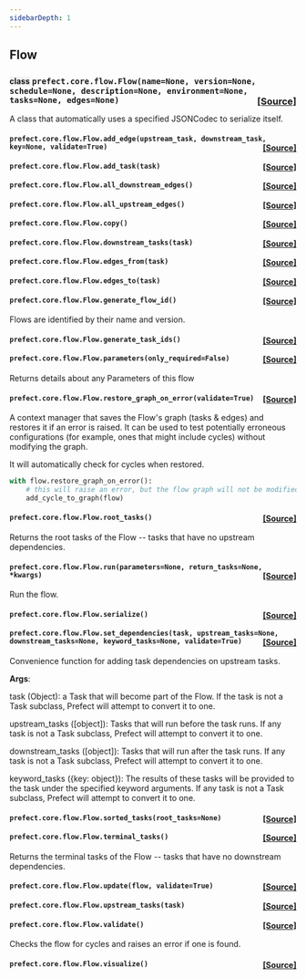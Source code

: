 ```yaml
---
sidebarDepth: 1
---
```


 ## Flow

### <span style="background-color:rgba(27,31,35,0.05);font-size:0.85em;">class</span> ```prefect.core.flow.Flow(name=None, version=None, schedule=None, description=None, environment=None, tasks=None, edges=None)```<span style="float:right;">[[Source]](https://github.com/PrefectHQ/prefect/tree/master/src/prefect/core/flow.py#L42)</span>
A class that automatically uses a specified JSONCodec to serialize itself.

 ####  ```prefect.core.flow.Flow.add_edge(upstream_task, downstream_task, key=None, validate=True)```<span style="float:right;">[[Source]](https://github.com/PrefectHQ/prefect/tree/master/src/prefect/core/flow.py#L185)</span>


 ####  ```prefect.core.flow.Flow.add_task(task)```<span style="float:right;">[[Source]](https://github.com/PrefectHQ/prefect/tree/master/src/prefect/core/flow.py#L169)</span>


 ####  ```prefect.core.flow.Flow.all_downstream_edges()```<span style="float:right;">[[Source]](https://github.com/PrefectHQ/prefect/tree/master/src/prefect/core/flow.py#L249)</span>


 ####  ```prefect.core.flow.Flow.all_upstream_edges()```<span style="float:right;">[[Source]](https://github.com/PrefectHQ/prefect/tree/master/src/prefect/core/flow.py#L243)</span>


 ####  ```prefect.core.flow.Flow.copy()```<span style="float:right;">[[Source]](https://github.com/PrefectHQ/prefect/tree/master/src/prefect/core/flow.py#L96)</span>


 ####  ```prefect.core.flow.Flow.downstream_tasks(task)```<span style="float:right;">[[Source]](https://github.com/PrefectHQ/prefect/tree/master/src/prefect/core/flow.py#L272)</span>


 ####  ```prefect.core.flow.Flow.edges_from(task)```<span style="float:right;">[[Source]](https://github.com/PrefectHQ/prefect/tree/master/src/prefect/core/flow.py#L262)</span>


 ####  ```prefect.core.flow.Flow.edges_to(task)```<span style="float:right;">[[Source]](https://github.com/PrefectHQ/prefect/tree/master/src/prefect/core/flow.py#L255)</span>


 ####  ```prefect.core.flow.Flow.generate_flow_id()```<span style="float:right;">[[Source]](https://github.com/PrefectHQ/prefect/tree/master/src/prefect/core/flow.py#L470)</span>
Flows are identified by their name and version.

 ####  ```prefect.core.flow.Flow.generate_task_ids()```<span style="float:right;">[[Source]](https://github.com/PrefectHQ/prefect/tree/master/src/prefect/core/flow.py#L477)</span>


 ####  ```prefect.core.flow.Flow.parameters(only_required=False)```<span style="float:right;">[[Source]](https://github.com/PrefectHQ/prefect/tree/master/src/prefect/core/flow.py#L132)</span>
Returns details about any Parameters of this flow

 ####  ```prefect.core.flow.Flow.restore_graph_on_error(validate=True)```<span style="float:right;">[[Source]](https://github.com/PrefectHQ/prefect/tree/master/src/prefect/core/flow.py#L144)</span>
A context manager that saves the Flow's graph (tasks & edges) and
restores it if an error is raised. It can be used to test potentially
erroneous configurations (for example, ones that might include cycles)
without modifying the graph.

It will automatically check for cycles when restored.

```python
with flow.restore_graph_on_error():
    # this will raise an error, but the flow graph will not be modified
    add_cycle_to_graph(flow)
```

 ####  ```prefect.core.flow.Flow.root_tasks()```<span style="float:right;">[[Source]](https://github.com/PrefectHQ/prefect/tree/master/src/prefect/core/flow.py#L118)</span>
Returns the root tasks of the Flow -- tasks that have no upstream
dependencies.

 ####  ```prefect.core.flow.Flow.run(parameters=None, return_tasks=None, *kwargs)```<span style="float:right;">[[Source]](https://github.com/PrefectHQ/prefect/tree/master/src/prefect/core/flow.py#L388)</span>
Run the flow.

 ####  ```prefect.core.flow.Flow.serialize()```<span style="float:right;">[[Source]](https://github.com/PrefectHQ/prefect/tree/master/src/prefect/core/flow.py#L431)</span>


 ####  ```prefect.core.flow.Flow.set_dependencies(task, upstream_tasks=None, downstream_tasks=None, keyword_tasks=None, validate=True)```<span style="float:right;">[[Source]](https://github.com/PrefectHQ/prefect/tree/master/src/prefect/core/flow.py#L330)</span>
Convenience function for adding task dependencies on upstream tasks.

**Args**:


task (Object): a Task that will become part of the Flow. If the task is not a
Task subclass, Prefect will attempt to convert it to one.

upstream_tasks ([object]): Tasks that will run before the task runs. If any task
is not a Task subclass, Prefect will attempt to convert it to one.

downstream_tasks ([object]): Tasks that will run after the task runs. If any task
is not a Task subclass, Prefect will attempt to convert it to one.

keyword_tasks ({key: object}): The results of these tasks
will be provided to the task under the specified keyword
arguments. If any task is not a Task subclass, Prefect will attempt to
convert it to one.

 ####  ```prefect.core.flow.Flow.sorted_tasks(root_tasks=None)```<span style="float:right;">[[Source]](https://github.com/PrefectHQ/prefect/tree/master/src/prefect/core/flow.py#L281)</span>


 ####  ```prefect.core.flow.Flow.terminal_tasks()```<span style="float:right;">[[Source]](https://github.com/PrefectHQ/prefect/tree/master/src/prefect/core/flow.py#L125)</span>
Returns the terminal tasks of the Flow -- tasks that have no downstream
dependencies.

 ####  ```prefect.core.flow.Flow.update(flow, validate=True)```<span style="float:right;">[[Source]](https://github.com/PrefectHQ/prefect/tree/master/src/prefect/core/flow.py#L227)</span>


 ####  ```prefect.core.flow.Flow.upstream_tasks(task)```<span style="float:right;">[[Source]](https://github.com/PrefectHQ/prefect/tree/master/src/prefect/core/flow.py#L269)</span>


 ####  ```prefect.core.flow.Flow.validate()```<span style="float:right;">[[Source]](https://github.com/PrefectHQ/prefect/tree/master/src/prefect/core/flow.py#L275)</span>
Checks the flow for cycles and raises an error if one is found.

 ####  ```prefect.core.flow.Flow.visualize()```<span style="float:right;">[[Source]](https://github.com/PrefectHQ/prefect/tree/master/src/prefect/core/flow.py#L456)</span>



